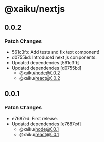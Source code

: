 # @xaiku/nextjs

## 0.0.2

### Patch Changes

- 561c3fb: Add tests and fix text component!
- d0755bd: Introduced next js components.
- Updated dependencies [561c3fb]
- Updated dependencies [d0755bd]
  - @xaiku/node@0.0.2
  - @xaiku/react@0.0.2

## 0.0.1

### Patch Changes

- e7687ed: First release.
- Updated dependencies [e7687ed]
  - @xaiku/node@0.0.1
  - @xaiku/react@0.0.1
